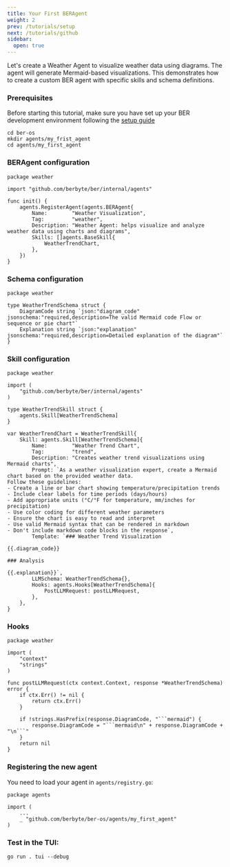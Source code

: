 ```yaml
---
title: Your First BERAgent
weight: 2
prev: /tutorials/setup
next: /tutorials/github
sidebar:
  open: true
---
```



Let's create a Weather Agent to visualize weather data using diagrams. The agent will generate Mermaid-based visualizations. This demonstrates how to create a custom BER agent with specific skills and schema definitions.

### Prerequisites

Before starting this tutorial, make sure you have set up your BER development environment following the [setup guide](/tutorials/setup)

```
cd ber-os
mkdir agents/my_frist_agent
cd agents/my_first_agent
```

### BERAgent configuration

```golang{linenos=table,hl_lines=[2,4],linenostart=1,filename=agent.go}
package weather

import "github.com/berbyte/ber/internal/agents"

func init() {
	agents.RegisterAgent(agents.BERAgent{
		Name:        "Weather Visualization",
		Tag:         "weather",
		Description: "Weather Agent: helps visualize and analyze weather data using charts and diagrams",
		Skills: []agents.BaseSkill{
			WeatherTrendChart,
		},
	})
}
```

### Schema configuration

```golang{linenos=table,hl_lines=[2,4],linenostart=1,filename=types.go}
package weather

type WeatherTrendSchema struct {
	DiagramCode string `json:"diagram_code" jsonschema:"required,description=The valid Mermaid code Flow or sequence or pie chart"`
	Explanation string `json:"explanation" jsonschema:"required,description=Detailed explanation of the diagram"`
}
```

### Skill configuration

```golang{linenos=table,hl_lines=[2,4],linenostart=1,filename=skill_trend.go}
package weather

import (
	"github.com/berbyte/ber/internal/agents"
)

type WeatherTrendSkill struct {
	agents.Skill[WeatherTrendSchema]
}

var WeatherTrendChart = WeatherTrendSkill{
	Skill: agents.Skill[WeatherTrendSchema]{
		Name:        "Weather Trend Chart",
		Tag:         "trend",
		Description: "Creates weather trend visualizations using Mermaid charts",
		Prompt: `As a weather visualization expert, create a Mermaid chart based on the provided weather data.
Follow these guidelines:
- Create a line or bar chart showing temperature/precipitation trends
- Include clear labels for time periods (days/hours)
- Add appropriate units (°C/°F for temperature, mm/inches for precipitation)
- Use color coding for different weather parameters
- Ensure the chart is easy to read and interpret
- Use valid Mermaid syntax that can be rendered in markdown
- Don't include markdown code blocks in the response`,
		Template: `### Weather Trend Visualization

{{.diagram_code}}

### Analysis

{{.explanation}}`,
		LLMSchema: WeatherTrendSchema{},
		Hooks: agents.Hooks[WeatherTrendSchema]{
			PostLLMRequest: postLLMRequest,
		},
	},
}

```

### Hooks
```golang{linenos=table,hl_lines=[2,4],linenostart=1,filename=hooks.go}
package weather

import (
	"context"
	"strings"
)

func postLLMRequest(ctx context.Context, response *WeatherTrendSchema) error {
	if ctx.Err() != nil {
		return ctx.Err()
	}

	if !strings.HasPrefix(response.DiagramCode, "```mermaid") {
		response.DiagramCode = "```mermaid\n" + response.DiagramCode + "\n```"
	}
	return nil
}
```

### Registering the new agent

You need to load your agent in `agents/registry.go`:

```golang{linenos=table,hl_lines=[2,4],linenostart=1,filename=registry.go}
package agents

import (
	...
	_ "github.com/berbyte/ber-os/agents/my_first_agent"
)
```

### Test in the TUI:
```
go run . tui --debug
```
